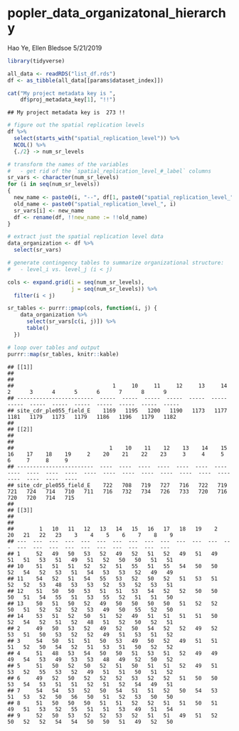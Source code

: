 popler\_data\_organizatonal\_hierarchy
================
Hao Ye, Ellen Bledsoe
5/21/2019

``` r
library(tidyverse)

all_data <- readRDS("list_df.rds")
df <- as_tibble(all_data[[params$dataset_index]])

cat("My project metadata key is ", 
    df$proj_metadata_key[1], "!!")
```

    ## My project metadata key is  273 !!

``` r
# figure out the spatial replication levels
df %>% 
  select(starts_with("spatial_replication_level")) %>%
  NCOL() %>%
  {./2} -> num_sr_levels
```

``` r
# transform the names of the variables
#   - get rid of the `spatial_replication_level_#_label` columns
sr_vars <- character(num_sr_levels)
for (i in seq(num_sr_levels))
{
  new_name <- paste0(i, "--", df[1, paste0("spatial_replication_level_", i, "_label")])
  old_name <- paste0("spatial_replication_level_", i)
  sr_vars[i] <- new_name
  df <- rename(df, !!new_name := !!old_name)
}
```

``` r
# extract just the spatial replication level data
data_organization <- df %>%
  select(sr_vars)
```

``` r
# generate contingency tables to summarize organizational structure:
#   - level_i vs. level_j (i < j)

cols <- expand.grid(i = seq(num_sr_levels), 
                    j = seq(num_sr_levels)) %>%
  filter(i < j)

sr_tables <- purrr::pmap(cols, function(i, j) {
    data_organization %>%
      select(sr_vars[c(i, j)]) %>%
      table()
  })
```

``` r
# loop over tables and output
purrr::map(sr_tables, knitr::kable)
```

    ## [[1]]
    ## 
    ## 
    ##                               1     10     11     12     13     14      2      3      4      5      6      7      8      9
    ## ------------------------  -----  -----  -----  -----  -----  -----  -----  -----  -----  -----  -----  -----  -----  -----
    ## site_cdr_ple055_field_E    1169   1195   1200   1190   1173   1177   1181   1179   1173   1179   1186   1196   1179   1182
    ## 
    ## [[2]]
    ## 
    ## 
    ##                              1    10    11    12    13    14    15    16    17    18    19     2    20    21    22    23     3     4     5     6     7     8     9
    ## ------------------------  ----  ----  ----  ----  ----  ----  ----  ----  ----  ----  ----  ----  ----  ----  ----  ----  ----  ----  ----  ----  ----  ----  ----
    ## site_cdr_ple055_field_E    722   708   719   727   716   722   719   721   724   714   710   711   716   732   734   726   733   720   716   720   720   714   715
    ## 
    ## [[3]]
    ## 
    ## 
    ##        1   10   11   12   13   14   15   16   17   18   19    2   20   21   22   23    3    4    5    6    7    8    9
    ## ---  ---  ---  ---  ---  ---  ---  ---  ---  ---  ---  ---  ---  ---  ---  ---  ---  ---  ---  ---  ---  ---  ---  ---
    ## 1     52   49   50   53   52   49   52   51   52   49   51   49   51   51   53   51   49   51   52   50   50   51   51
    ## 10    51   51   51   52   52   51   55   51   55   54   50   50   52   54   52   53   51   54   53   53   52   49   49
    ## 11    54   52   51   54   55   53   52   50   52   51   53   51   52   52   53   48   53   53   52   53   52   53   51
    ## 12    51   50   50   53   51   51   53   54   52   52   50   50   50   51   54   55   51   53   55   52   51   51   50
    ## 13    50   51   50   52   49   50   50   50   50   51   52   52   50   51   52   52   52   53   49   50   55   52   50
    ## 14    53   51   52   50   51   52   49   51   51   51   51   50   52   54   52   51   52   48   51   52   50   52   51
    ## 2     49   50   53   52   49   52   50   54   52   52   49   52   53   51   50   53   52   52   49   51   53   51   52
    ## 3     54   50   51   51   50   53   49   50   52   49   51   51   51   52   50   54   52   51   53   51   50   52   52
    ## 4     51   48   53   54   50   50   51   53   51   52   49   49   49   54   53   49   53   53   48   49   52   50   52
    ## 5     51   50   52   50   52   51   50   51   51   52   49   51   53   52   55   53   52   49   51   51   50   51   52
    ## 6     49   52   50   52   52   52   53   52   52   51   50   50   53   54   53   51   51   52   51   52   54   49   51
    ## 7     54   54   53   52   50   54   51   51   52   50   54   53   51   53   52   50   56   50   51   52   53   50   50
    ## 8     51   50   50   50   51   51   52   52   51   51   50   51   49   51   53   52   55   51   51   53   49   51   54
    ## 9     52   50   53   52   52   53   52   51   51   49   51   52   50   52   52   54   54   50   50   51   49   52   50
